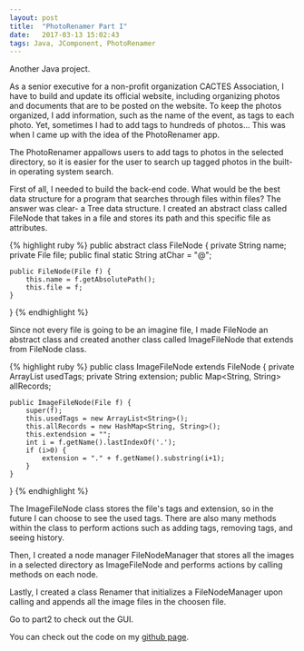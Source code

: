 ```yaml
---
layout: post
title:  "PhotoRenamer Part I"
date:   2017-03-13 15:02:43
tags: Java, JComponent, PhotoRenamer
---
```


Another Java project.

As a senior executive for a non-profit organization CACTES Association, I have to build and update its official website, including organizing photos and documents that are to be posted on the website. To keep the photos organized, I add information, such as the name of the event, as tags to each photo. Yet, sometimes I had to add tags to hundreds of photos... This was when I came up with the idea of the PhotoRenamer app.

The PhotoRenamer appallows users to add tags to photos in the selected directory, so it is easier for the user to search up tagged photos in the built-in operating system search.


First of all, I needed to build the back-end code. What would be the best data structure for a program that searches through files within files? The answer was clear- a Tree data structure. I created an abstract class called FileNode that takes in a file and stores its path and this specific file as attributes.

{% highlight ruby %}
public abstract class FileNode {
    private String name;
    private File file;
    public final static String atChar = "@";
    
    public FileNode(File f) {
        this.name = f.getAbsolutePath();
        this.file = f;
    }
}
{% endhighlight %}

Since not every file is going to be an imagine file, I made FileNode an abstract class and created another class called ImageFileNode that extends from FileNode class.

{% highlight ruby %}
public class ImageFileNode extends FileNode {
    private ArrayList<String> usedTags;
    private String extension;
    public Map<String, String> allRecords;
    
    public ImageFileNode(File f) {
        super(f);
        this.usedTags = new ArrayList<String>();
        this.allRecords = new HashMap<String, String>();
        this.extendsion = "";
        int i = f.getName().lastIndexOf('.');
        if (i>0) {
            extension = "." + f.getName().substring(i+1);
        }
    }
}
{% endhighlight %}

The ImageFileNode class stores the file's tags and extension, so in the future I can choose to see the used tags.
There are also many methods within the class to perform actions such as adding tags, removing tags, and seeing history.

Then, I created a node manager FileNodeManager that stores all the images in a selected directory as ImageFileNode and performs actions by calling methods on each node.

Lastly, I created a class Renamer that initializes a FileNodeManager upon calling and appends all the image files in the choosen file.

Go to part2 to check out the GUI.

You can check out the code on my [github page].

[github page]: https://github.com/edward0414/PhotoRenamer
